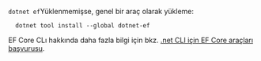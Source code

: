 `dotnet ef`Yüklenmemişse, genel bir araç olarak yükleme:

```dotnetcli
  dotnet tool install --global dotnet-ef
```

EF Core CLı hakkında daha fazla bilgi için bkz. [.net CLI için EF Core araçları başvurusu](/ef/core/miscellaneous/cli/dotnet).
